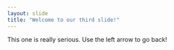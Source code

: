 ```yaml
---
layout: slide
title: "Welcome to our third slide!"
---
```

This one is really serious.
Use the left arrow to go back!
